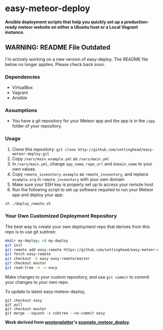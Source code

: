 easy-meteor-deploy
=====================

__Ansible deployment scripts that help you quickly set up a production-ready meteor website on either a Ubuntu host or a Local Vagrant instance.__

## WARNING: README File Outdated

I'm actively working on a new version of easy-deploy. The README file below no longer applies. Please check back soon.


### Dependencies
* VirtualBox
* Vagrant
* Ansible

### Assumptions
- You have a git repository for your Meteor app and the app is in the `/app` folder of your repository.

### Usage

1. Clone this repository: ```git clone http://github.com/settinghead/easy-meteor-deploy.git```
3. Copy ```/vars/main.example.yml``` as ```/vars/main.yml```
4. In ```/vars/main.yml```, change ```app_name```, ```repo_url``` and ```domain_name``` to your own values.
5. Copy ```remote_inveontory.example``` as ```remote_inveontory```, and replace ```example.org``` in ```remote_inveontory``` with your own domain
6. Make sure your SSH key is properly set up to access your remote host
7. Run the following script to set up software required to run your Meteor app and deploy your app:
``` bash
sh ./deploy_remote.sh
```

### Your Own Customized Deployment Repository

The best way to create your own deployment repo that derives from this repo is to use git subtree:

```bash
mkdir my-deploy; cd my-deploy
git init
git remote add easy-remote https://github.com/settinghead/easy-meteor-deploy.git
git fetch easy-remote
git checkout -b easy easy-remote/master
git checkout master
git read-tree -m -u easy
```

Make changes to your custom repository, and use ```git commit``` to commit your changes to your own repo.

To update to latest easy-meteor-deploy,

```
git checkout easy
git pull
git checkout master
git merge --squash -s subtree --no-commit easy
```

__Work derived from [westonplatter](https://github.com/westonplatter/example_meteor_deploy)'s [example_meteor_deploy](https://github.com/westonplatter/example_meteor_deploy).__
